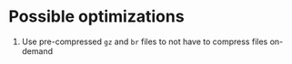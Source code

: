 # Possible optimizations

1. Use pre-compressed `gz` and `br` files to not have to compress files on-demand
